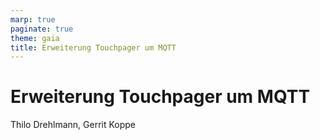 ```yaml
---
marp: true
paginate: true
theme: gaia
title: Erweiterung Touchpager um MQTT
---
```




# Erweiterung Touchpager um MQTT

Thilo Drehlmann, Gerrit Koppe